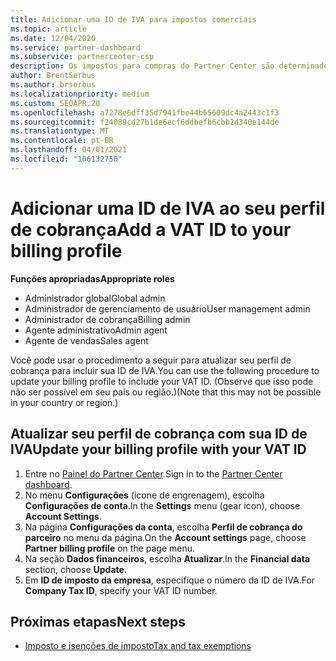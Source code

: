 ```yaml
---
title: Adicionar uma ID de IVA para impostos comerciais
ms.topic: article
ms.date: 12/04/2020
ms.service: partner-dashboard
ms.subservice: partnercenter-csp
description: Os impostos para compras do Partner Center são determinados pelo seu endereço comercial. As empresas nesses países/regiões podem fornecer seu número de IVA ou equivalente local.
author: BrentSerbus
ms.author: brserbus
ms.localizationpriority: medium
ms.custom: SEOAPR.20
ms.openlocfilehash: a7278e6dff35d7941fbe44b65609dc4a2443c1f3
ms.sourcegitcommit: f24089cd27b1de6ecf6ddbefb6cbb2d340e144de
ms.translationtype: MT
ms.contentlocale: pt-BR
ms.lasthandoff: 04/01/2021
ms.locfileid: "106132750"
---
```

# <a name="add-a-vat-id-to-your-billing-profile"></a><span data-ttu-id="91be9-104">Adicionar uma ID de IVA ao seu perfil de cobrança</span><span class="sxs-lookup"><span data-stu-id="91be9-104">Add a VAT ID to your billing profile</span></span>

<span data-ttu-id="91be9-105">**Funções apropriadas**</span><span class="sxs-lookup"><span data-stu-id="91be9-105">**Appropriate roles**</span></span>

- <span data-ttu-id="91be9-106">Administrador global</span><span class="sxs-lookup"><span data-stu-id="91be9-106">Global admin</span></span>
- <span data-ttu-id="91be9-107">Administrador de gerenciamento de usuário</span><span class="sxs-lookup"><span data-stu-id="91be9-107">User management admin</span></span>
- <span data-ttu-id="91be9-108">Administrador de cobrança</span><span class="sxs-lookup"><span data-stu-id="91be9-108">Billing admin</span></span>
- <span data-ttu-id="91be9-109">Agente administrativo</span><span class="sxs-lookup"><span data-stu-id="91be9-109">Admin agent</span></span>
- <span data-ttu-id="91be9-110">Agente de vendas</span><span class="sxs-lookup"><span data-stu-id="91be9-110">Sales agent</span></span>

<span data-ttu-id="91be9-111">Você pode usar o procedimento a seguir para atualizar seu perfil de cobrança para incluir sua ID de IVA.</span><span class="sxs-lookup"><span data-stu-id="91be9-111">You can use the following procedure to update your billing profile to include your VAT ID.</span></span> <span data-ttu-id="91be9-112">(Observe que isso pode não ser possível em seu país ou região.)</span><span class="sxs-lookup"><span data-stu-id="91be9-112">(Note that this may not be possible in your country or region.)</span></span>

## <a name="update-your-billing-profile-with-your-vat-id"></a><span data-ttu-id="91be9-113">Atualizar seu perfil de cobrança com sua ID de IVA</span><span class="sxs-lookup"><span data-stu-id="91be9-113">Update your billing profile with your VAT ID</span></span>

1. <span data-ttu-id="91be9-114">Entre no [Painel do Partner Center](https://partner.microsoft.com/dashboard/).</span><span class="sxs-lookup"><span data-stu-id="91be9-114">Sign in to the [Partner Center dashboard](https://partner.microsoft.com/dashboard/).</span></span>
2. <span data-ttu-id="91be9-115">No menu **Configurações** (ícone de engrenagem), escolha **Configurações de conta**.</span><span class="sxs-lookup"><span data-stu-id="91be9-115">In the **Settings** menu (gear icon), choose **Account Settings**.</span></span>
3. <span data-ttu-id="91be9-116">Na página **Configurações da conta**, escolha **Perfil de cobrança do parceiro** no menu da página.</span><span class="sxs-lookup"><span data-stu-id="91be9-116">On the **Account settings** page, choose **Partner billing profile** on the page menu.</span></span>
4. <span data-ttu-id="91be9-117">Na seção **Dados financeiros**, escolha **Atualizar**.</span><span class="sxs-lookup"><span data-stu-id="91be9-117">In the **Financial data** section, choose **Update**.</span></span>
5. <span data-ttu-id="91be9-118">Em **ID de imposto da empresa**, especifique o número da ID de IVA.</span><span class="sxs-lookup"><span data-stu-id="91be9-118">For **Company Tax ID**, specify your VAT ID number.</span></span>

## <a name="next-steps"></a><span data-ttu-id="91be9-119">Próximas etapas</span><span class="sxs-lookup"><span data-stu-id="91be9-119">Next steps</span></span>

- [<span data-ttu-id="91be9-120">Imposto e isenções de imposto</span><span class="sxs-lookup"><span data-stu-id="91be9-120">Tax and tax exemptions</span></span>](tax-and-tax-exemptions.md)
